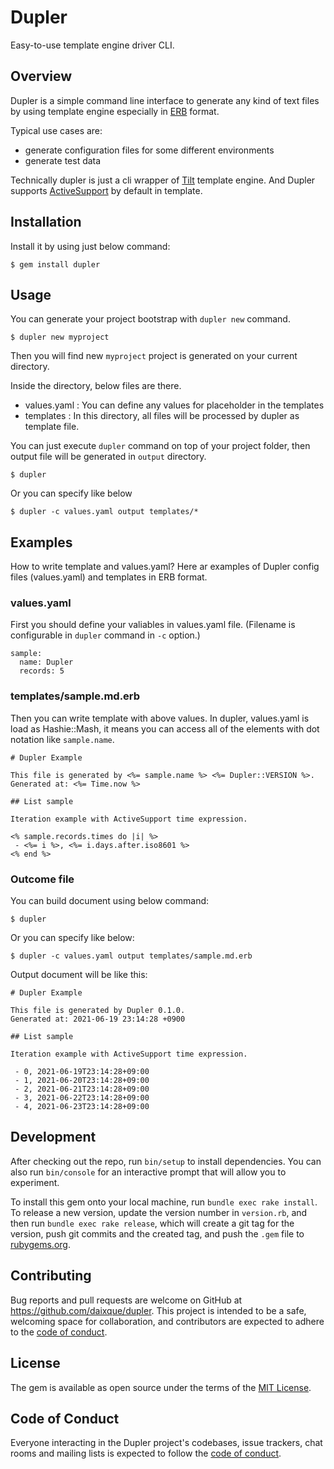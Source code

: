 # Dupler

Easy-to-use template engine driver CLI.

## Overview

Dupler is a simple command line interface to generate any kind of text files by using template engine especially in [ERB](https://github.com/ruby/erb) format.

Typical use cases are:

 - generate configuration files for some different environments
 - generate test data

Technically dupler is just a cli wrapper of [Tilt](https://github.com/rtomayko/tilt) template engine.
And Dupler supports [ActiveSupport](https://github.com/rails/rails/tree/main/activesupport) by default in template.

## Installation

Install it by using just below command:

    $ gem install dupler

## Usage

You can generate your project bootstrap with `dupler new` command.

    $ dupler new myproject

Then you will find new `myproject` project is generated on your current directory.

Inside the directory, below files are there.

 - values.yaml : You can define any values for placeholder in the templates
 - templates : In this directory, all files will be processed by dupler as template file.

You can just execute `dupler` command on top of your project folder, then output file will be generated in `output` directory.

    $ dupler

Or you can specify like below

    $ dupler -c values.yaml output templates/*

## Examples

How to write template and values.yaml? Here ar examples of Dupler config files (values.yaml) and templates in ERB format.

### values.yaml

First you should define your valiables in values.yaml file. (Filename is configurable in `dupler` command in `-c` option.)

```
sample:
  name: Dupler
  records: 5
```

### templates/sample.md.erb

Then you can write template with above values. In dupler, values.yaml is load as Hashie::Mash, it means you can access all of the elements with dot notation like `sample.name`.

```
# Dupler Example

This file is generated by <%= sample.name %> <%= Dupler::VERSION %>.
Generated at: <%= Time.now %>

## List sample

Iteration example with ActiveSupport time expression.

<% sample.records.times do |i| %>
 - <%= i %>, <%= i.days.after.iso8601 %>
<% end %>
```

### Outcome file

You can build document using below command:

    $ dupler

Or you can specify like below:

    $ dupler -c values.yaml output templates/sample.md.erb

Output document will be like this:

```
# Dupler Example

This file is generated by Dupler 0.1.0.
Generated at: 2021-06-19 23:14:28 +0900

## List sample

Iteration example with ActiveSupport time expression.

 - 0, 2021-06-19T23:14:28+09:00
 - 1, 2021-06-20T23:14:28+09:00
 - 2, 2021-06-21T23:14:28+09:00
 - 3, 2021-06-22T23:14:28+09:00
 - 4, 2021-06-23T23:14:28+09:00
```

## Development

After checking out the repo, run `bin/setup` to install dependencies. You can also run `bin/console` for an interactive prompt that will allow you to experiment.

To install this gem onto your local machine, run `bundle exec rake install`. To release a new version, update the version number in `version.rb`, and then run `bundle exec rake release`, which will create a git tag for the version, push git commits and the created tag, and push the `.gem` file to [rubygems.org](https://rubygems.org).

## Contributing

Bug reports and pull requests are welcome on GitHub at https://github.com/daixque/dupler. This project is intended to be a safe, welcoming space for collaboration, and contributors are expected to adhere to the [code of conduct](https://github.com/daixque/dupler/blob/master/CODE_OF_CONDUCT.md).

## License

The gem is available as open source under the terms of the [MIT License](https://opensource.org/licenses/MIT).

## Code of Conduct

Everyone interacting in the Dupler project's codebases, issue trackers, chat rooms and mailing lists is expected to follow the [code of conduct](https://github.com/daixque/dupler/blob/master/CODE_OF_CONDUCT.md).
